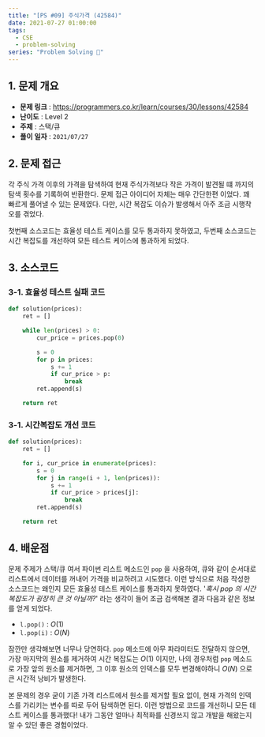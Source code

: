 ```yaml
---
title: "[PS #09] 주식가격 (42584)"
date: 2021-07-27 01:00:00
tags:
  - CSE
  - problem-solving
series: "Problem Solving 🤔"
---
```


## 1. 문제 개요

- **문제 링크** : https://programmers.co.kr/learn/courses/30/lessons/42584
- **난이도** : Level 2
- **주제** : 스택/큐
- **풀이 일자** : `2021/07/27`

## 2. 문제 접근

각 주식 가격 이후의 가격을 탐색하여 현재 주식가격보다 작은 가격이 발견될 떄 까지의 탐색 횟수를 기록하여 반환한다. 문제 접근 아이디어 자체는 매우 간단한편 이었다. 꽤 빠르게 풀어낼 수 있는 문제였다. 다만, 시간 복잡도 이슈가 발생해서 아주 조금 시행착오를 겪었다.

첫번째 소스코드는 효율성 테스트 케이스를 모두 통과하지 못하였고, 두번째 소스코드는 시간 복잡도를 개선하여 모든 테스트 케이스에 통과하게 되었다.

## 3. 소스코드

### 3-1. 효율성 테스트 실패 코드

```python
def solution(prices):
    ret = []

    while len(prices) > 0:
        cur_price = prices.pop(0)

        s = 0
        for p in prices:
            s += 1
            if cur_price > p:
                break
        ret.append(s)

    return ret
```

### 3-1. 시간복잡도 개선 코드

```python
def solution(prices):
    ret = []

    for i, cur_price in enumerate(prices):
        s = 0
        for j in range(i + 1, len(prices)):
            s += 1
            if cur_price > prices[j]:
                break
        ret.append(s)

    return ret
```

## 4. 배운점

문제 주제가 스택/큐 여서 파이썬 리스트 메소드인 `pop` 을 사용하여, 큐와 같이 순서대로 리스트에서 데이터를 꺼내어 가격을 비교하려고 시도했다. 이런 방식으로 처음 작성한 소스코드는 왜인지 모든 효율성 테스트 케이스를 통과하지 못하였다. '_혹시 pop 의 시간 복잡도가 굉장히 큰 것 아닐까?_' 라는 생각이 들어 조금 검색해본 결과 다음과 같은 정보를 얻게 되었다.

- `l.pop()` : $O(1)$
- `l.pop(i)` : $O(N)$

잠깐만 생각해보면 너무나 당연하다. `pop` 메소드에 아무 파라미터도 전달하지 않으면, 가장 마지막의 원소를 제거하여 시간 복잡도는 $O(1)$ 이지만, 나의 경우처럼 `pop` 메소드로 가장 앞의 원소를 제거하면, 그 이후 원소의 인덱스를 모두 변경해야하니 $O(N)$ 으로 큰 시간적 낭비가 발생한다.

본 문제의 경우 굳이 기존 가격 리스트에서 원소를 제거할 필요 없이, 현재 가격의 인덱스를 가리키는 변수를 따로 두어 탐색하면 된다. 이런 방법으로 코드를 개선하니 모든 테스트 케이스를 통과했다! 내가 그동안 얼마나 최적화를 신경쓰지 않고 개발을 해왔는지 알 수 있던 좋은 경험이었다.
